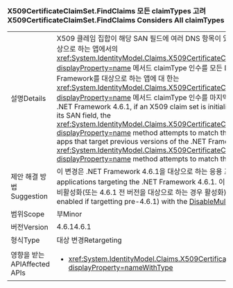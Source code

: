 ### <a name="x509certificateclaimsetfindclaims-considers-all-claimtypes"></a><span data-ttu-id="c9822-101">X509CertificateClaimSet.FindClaims 모든 claimTypes 고려</span><span class="sxs-lookup"><span data-stu-id="c9822-101">X509CertificateClaimSet.FindClaims Considers All claimTypes</span></span>

|   |   |
|---|---|
|<span data-ttu-id="c9822-102">설명</span><span class="sxs-lookup"><span data-stu-id="c9822-102">Details</span></span>|<span data-ttu-id="c9822-103">X509 클레임 집합이 해당 SAN 필드에 여러 DNS 항목이 있는 인증서 로부터 초기화 되는.NET Framework 4.6.1을 대상으로 하는 앱에서의 <xref:System.IdentityModel.Claims.X509CertificateClaimSet.FindClaims(System.String,System.String)?displayProperty=name> 메서드 claimType 인수를 모든 DNS 항목과 일치 시 키 려 합니다. 이전 버전의.NET Framework를 대상으로 하는 앱에 대 한는 <xref:System.IdentityModel.Claims.X509CertificateClaimSet.FindClaims(System.String,System.String)?displayProperty=name> 메서드 claimType 인수를 마지막 DNS 항목만 일치 시 키 려 합니다.</span><span class="sxs-lookup"><span data-stu-id="c9822-103">In apps that target the .NET Framework 4.6.1, if an X509 claim set is initialized from a certificate that has multiple DNS entries in its SAN field, the <xref:System.IdentityModel.Claims.X509CertificateClaimSet.FindClaims(System.String,System.String)?displayProperty=name> method attempts to match the claimType argument with all the DNS entries.For apps that target previous versions of the .NET Framework, the <xref:System.IdentityModel.Claims.X509CertificateClaimSet.FindClaims(System.String,System.String)?displayProperty=name> method attempts to match the claimType argument only with the last DNS entry.</span></span>|
|<span data-ttu-id="c9822-104">제안 해결 방법</span><span class="sxs-lookup"><span data-stu-id="c9822-104">Suggestion</span></span>|<span data-ttu-id="c9822-105">이 변경은 .NET Framework 4.6.1을 대상으로 하는 응용 프로그램에만 영향을 줍니다.</span><span class="sxs-lookup"><span data-stu-id="c9822-105">This change only affects applications targeting the .NET Framework 4.6.1.</span></span> <span data-ttu-id="c9822-106">이 변경 내용은 [DisableMultipleDNSEntries](~/docs/framework/migration-guide/mitigation-x509certificateclaimset-findclaims-method.md#mitigation) 호환성 스위치로 비활성화(또는 4.6.1 전 버전을 대상으로 하는 경우 활성화)될 수 있습니다.</span><span class="sxs-lookup"><span data-stu-id="c9822-106">This change may be disabled (or enabled if targetting pre-4.6.1) with the [DisableMultipleDNSEntries](~/docs/framework/migration-guide/mitigation-x509certificateclaimset-findclaims-method.md#mitigation) compatibility switch.</span></span>|
|<span data-ttu-id="c9822-107">범위</span><span class="sxs-lookup"><span data-stu-id="c9822-107">Scope</span></span>|<span data-ttu-id="c9822-108">부</span><span class="sxs-lookup"><span data-stu-id="c9822-108">Minor</span></span>|
|<span data-ttu-id="c9822-109">버전</span><span class="sxs-lookup"><span data-stu-id="c9822-109">Version</span></span>|<span data-ttu-id="c9822-110">4.6.1</span><span class="sxs-lookup"><span data-stu-id="c9822-110">4.6.1</span></span>|
|<span data-ttu-id="c9822-111">형식</span><span class="sxs-lookup"><span data-stu-id="c9822-111">Type</span></span>|<span data-ttu-id="c9822-112">대상 변경</span><span class="sxs-lookup"><span data-stu-id="c9822-112">Retargeting</span></span>|
|<span data-ttu-id="c9822-113">영향을 받는 API</span><span class="sxs-lookup"><span data-stu-id="c9822-113">Affected APIs</span></span>|<ul><li><xref:System.IdentityModel.Claims.X509CertificateClaimSet.FindClaims(System.String,System.String)?displayProperty=nameWithType></li></ul>|


